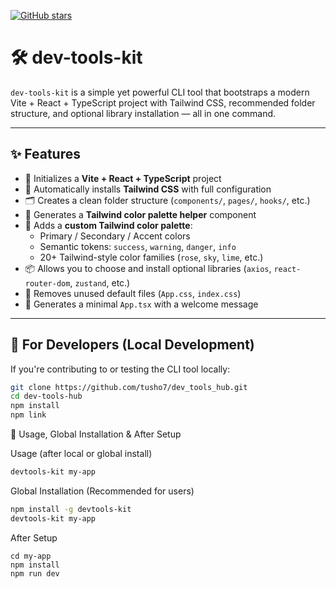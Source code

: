 [![GitHub stars](https://img.shields.io/github/stars/Tusho7/dev_tools_hub?style=social)](https://github.com/Tusho7/dev_tools_hub/stargazers)

# 🛠️ dev-tools-kit

`dev-tools-kit` is a simple yet powerful CLI tool that bootstraps a modern Vite + React + TypeScript project with Tailwind CSS, recommended folder structure, and optional library installation — all in one command.

---

## ✨ Features

- 🔧 Initializes a **Vite + React + TypeScript** project  
- 🎨 Automatically installs **Tailwind CSS** with full configuration  
- 🗂️ Creates a clean folder structure (`components/`, `pages/`, `hooks/`, etc.)  
- 🌈 Generates a **Tailwind color palette helper** component  
- 🌈 Adds a **custom Tailwind color palette**:
  - Primary / Secondary / Accent colors  
  - Semantic tokens: `success`, `warning`, `danger`, `info`  
  - 20+ Tailwind-style color families (`rose`, `sky`, `lime`, etc.)  
- 📦 Allows you to choose and install optional libraries (`axios`, `react-router-dom`, `zustand`, etc.)  
- 🧹 Removes unused default files (`App.css`, `index.css`)  
- 👋 Generates a minimal `App.tsx` with a welcome message 

---

## 🔧 For Developers (Local Development)

If you're contributing to or testing the CLI tool locally:

```bash
git clone https://github.com/tusho7/dev_tools_hub.git
cd dev-tools-hub
npm install
npm link
```

🚀 Usage, Global Installation & After Setup

Usage (after local or global install)

```bash
devtools-kit my-app
```

Global Installation (Recommended for users)

```bash
npm install -g devtools-kit
devtools-kit my-app
```
After Setup
```
cd my-app
npm install
npm run dev
```
